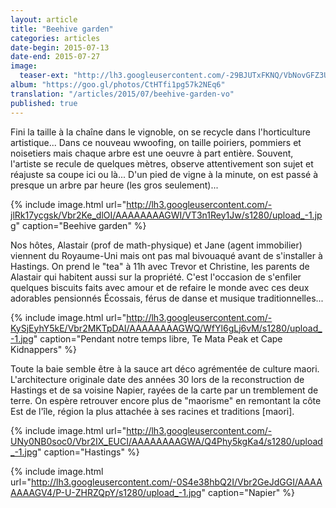 ```yaml
---
layout: article
title: "Beehive garden"
categories: articles
date-begin: 2015-07-13
date-end: 2015-07-27
image: 
  teaser-ext: "http://lh3.googleusercontent.com/-29BJUTxFKNQ/VbNovGFZ3UI/AAAAAAAAGQ8/Dcpxa4k63ik/s1280/upload_-1.jpg"
album: "https://goo.gl/photos/CtHTfi1pg57k2NEq6"
translation: "/articles/2015/07/beehive-garden-vo"
published: true
---
```


Fini la taille à la chaîne dans le vignoble, on se recycle dans l'horticulture artistique... Dans ce nouveau wwoofing, on taille poiriers, pommiers et noisetiers mais chaque arbre est une oeuvre à part entière. Souvent, l'artiste se recule de quelques mètres, observe attentivement son sujet et réajuste sa coupe ici ou là... D'un pied de vigne à la minute, on est passé à presque un arbre par heure (les gros seulement)...

{% include image.html url="http://lh3.googleusercontent.com/-jlRk17ycgsk/Vbr2Ke_dlOI/AAAAAAAAGWI/VT3n1Rey1Jw/s1280/upload_-1.jpg" caption="Beehive garden" %}

Nos hôtes, Alastair (prof de math-physique) et Jane (agent immobilier) viennent du Royaume-Uni mais ont pas mal bivouaqué avant de s'installer à Hastings. On prend le "tea" à 11h avec Trevor et Christine, les parents de Alastair qui habitent aussi sur la propriété. C'est l'occasion de s'enfiler quelques biscuits faits avec amour et de refaire le monde avec ces deux adorables pensionnés Écossais, férus de danse et musique traditionnelles... 

{% include image.html url="http://lh3.googleusercontent.com/-KySjEyhY5kE/Vbr2MKTpDAI/AAAAAAAAGWQ/WfYl6gLj6vM/s1280/upload_-1.jpg" caption="Pendant notre temps libre, Te Mata Peak et Cape Kidnappers" %}

Toute la baie semble être à la sauce art déco agrémentée de culture maori. L'architecture originale date des années 30 lors de la reconstruction de Hastings et de sa voisine Napier, rayées de la carte par un tremblement de terre. On espère retrouver encore plus de "maorisme" en remontant la côte Est de l'île, région la plus attachée à ses racines et traditions [maori].

{% include image.html url="http://lh3.googleusercontent.com/-UNy0NB0soc0/Vbr2IX_EUCI/AAAAAAAAGWA/Q4Phy5kgKa4/s1280/upload_-1.jpg" caption="Hastings" %}

{% include image.html url="http://lh3.googleusercontent.com/-0S4e38hbQ2I/Vbr2GeJdGGI/AAAAAAAAGV4/P-U-ZHRZQpY/s1280/upload_-1.jpg" caption="Napier" %}







